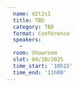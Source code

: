 ```yaml
---
  name: d2t2s1
  title: TBD
  category: TBD
  format: Conférence
  speakers: 
    - 
  room: Showroom
  slot: 04/10/2025
  time_start: '10h15'
  time_end: '11h00'
---
```

